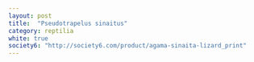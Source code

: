 ```yaml
---
layout: post
title:  "Pseudotrapelus sinaitus"
category: reptilia
white: true
society6: "http://society6.com/product/agama-sinaita-lizard_print"
---
```



